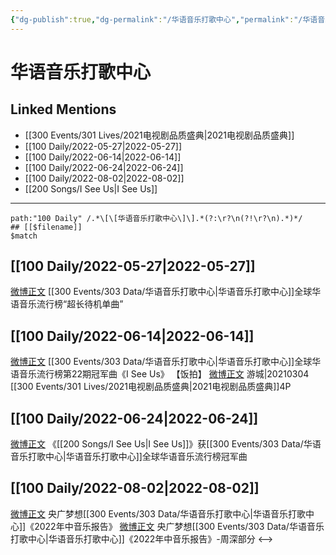 ```yaml
---
{"dg-publish":true,"dg-permalink":"/华语音乐打歌中心","permalink":"/华语音乐打歌中心/"}
---
```


# 华语音乐打歌中心

## Linked Mentions
- [[300 Events/301 Lives/2021电视剧品质盛典\|2021电视剧品质盛典]]
- [[100 Daily/2022-05-27\|2022-05-27]]
- [[100 Daily/2022-06-14\|2022-06-14]]
- [[100 Daily/2022-06-24\|2022-06-24]]
- [[100 Daily/2022-08-02\|2022-08-02]]
- [[200 Songs/I See Us\|I See Us]]


---

```expander
path:"100 Daily" /.*\[\[华语音乐打歌中心\]\].*(?:\r?\n(?!\r?\n).*)*/
## [[$filename]]
$match
```
## [[100 Daily/2022-05-27\|2022-05-27]]
[微博正文](https://m.weibo.cn/7186370005/4773684759496414) [[300 Events/303 Data/华语音乐打歌中心\|华语音乐打歌中心]]全球华语音乐流行榜“超长待机单曲”
## [[100 Daily/2022-06-14\|2022-06-14]]
[微博正文](https://weibo.com/7186370005/LxGoSrYbI) [[300 Events/303 Data/华语音乐打歌中心\|华语音乐打歌中心]]全球华语音乐流行榜第22期冠军曲《I See Us》
【饭拍】
[微博正文](https://weibo.com/1801743981/LxGfjbDQa) 游城|20210304 [[300 Events/301 Lives/2021电视剧品质盛典\|2021电视剧品质盛典]]4P

## [[100 Daily/2022-06-24\|2022-06-24]]
[微博正文](https://weibo.com/7186370005/LzaE7z8KR) 《[[200 Songs/I See Us\|I See Us]]》获[[300 Events/303 Data/华语音乐打歌中心\|华语音乐打歌中心]]全球华语音乐流行榜冠军曲
## [[100 Daily/2022-08-02\|2022-08-02]]
[微博正文](https://m.weibo.cn/7186370005/4797957205398098) 央广梦想[[300 Events/303 Data/华语音乐打歌中心\|华语音乐打歌中心]]《2022年中音乐报告》
[微博正文](https://m.weibo.cn/7186370005/4797959713855322) 央广梦想[[300 Events/303 Data/华语音乐打歌中心\|华语音乐打歌中心]]《2022年中音乐报告》-周深部分
<-->